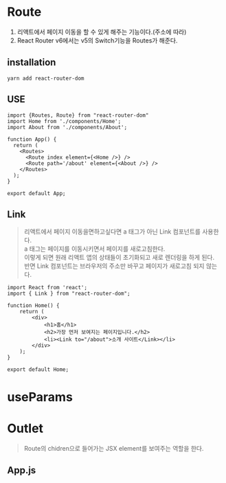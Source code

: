 # Route
1. 리액트에서 페이지 이동을 할 수 있게 해주는 기능이다.(주소에 따라)
2. React Router v6에서는 v5의 Switch기능을 Routes가 해준다.

## installation
`yarn add react-router-dom`

## USE
```
import {Routes, Route} from "react-router-dom"
import Home from './components/Home';
import About from './components/About';

function App() {
  return (
    <Routes>
      <Route index element={<Home />} />
      <Route path='/about' element={<About />} />
    </Routes>
  );
}

export default App;
```



## Link
> 리액트에서 페이지 이동을면하고싶다면 a 태그가 아닌 Link 컴포넌트를 사용한다.  
> a 태그는 페이지를 이동시키면서 페이지를 새로고침한다.  
> 이렇게 되면 원래 리액트 앱의 상태들이 초기화되고 새로 렌더링을 하게 된다.  
> 반면 Link 컴포넌트는 브라우저의 주소만 바꾸고 페이지가 새로고침 되지 않는다.

```
import React from 'react';
import { Link } from "react-router-dom";

function Home() {
    return (
        <div>
            <h1>홈</h1>
            <h2>가장 먼저 보여지는 페이지입니다.</h2>
            <li><Link to="/about">소개 사이트</Link></li>
        </div>
    );
}

export default Home;
```

# useParams
>

# Outlet
> Route의 chidren으로 들어가는 JSX element를 보여주는 역할을 한다.

## App.js
```
